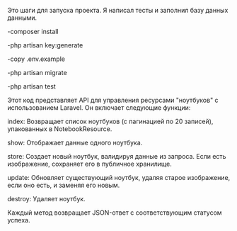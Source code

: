 Это шаги для запуска проекта. 
Я написал тесты и заполнил базу данных данными.

-composer install

-php artisan key:generate

-copy .env.example

-php artisan migrate

-php artisan test



Этот код представляет API для управления ресурсами "ноутбуков" с использованием Laravel. Он включает следующие функции:

index: Возвращает список ноутбуков (с пагинацией по 20 записей), упакованных в NotebookResource.

show: Отображает данные одного ноутбука.

store: Создает новый ноутбук, валидируя данные из запроса. Если есть изображение, сохраняет его в публичное хранилище.

update: Обновляет существующий ноутбук, удаляя старое изображение, если оно есть, и заменяя его новым.

destroy: Удаляет ноутбук.

Каждый метод возвращает JSON-ответ с соответствующим статусом успеха.
